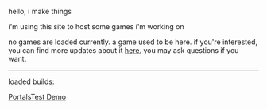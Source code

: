 hello, i make things

i'm using this site to host some games i'm working on

no games are loaded currently. a game used to be here. if you're interested, you can find more updates about it [here.](https://twitter.com/GorgiGames) you may ask questions if you want.

---

loaded builds:

[PortalsTest Demo](https://mychade.github.io/PortalsTest/index.html)
